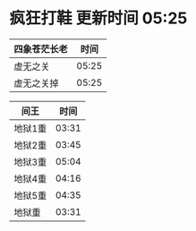 # 疯狂打鞋 更新时间 05:25

| 四象苍茫长老   | 时间    |
|--------|-------|
| 虚无之关 | 05:25 |
| 虚无之关掉 | 05:25 |

| 间王   | 时间    |
|--------|-------|
| 地狱1重 | 03:31 |
| 地狱2重 | 03:45 |
| 地狱3重 | 05:04 |
| 地狱4重 | 04:16 |
| 地狱5重 | 04:35 |
| 地狱重 | 03:31 |